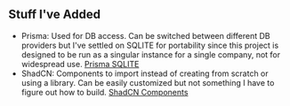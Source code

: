 ## Stuff I've Added

- Prisma: Used for DB access. Can be switched between different DB providers but I've settled on SQLITE for portability since this project is designed to be run as a singular instance for a single company, not for widespread use. [Prisma SQLITE](https://www.prisma.io/docs/orm/overview/databases/sqlite)
- ShadCN: Components to import instead of creating from scratch or using a library. Can be easily customized but not something I have to figure out how to build. [ShadCN Components](https://ui.shadcn.com/docs/components/)
